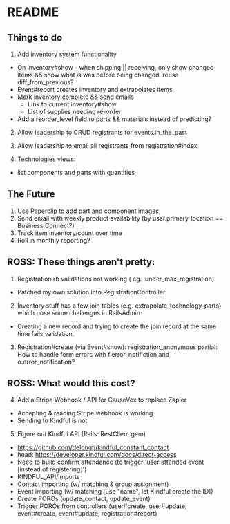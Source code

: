 # README

## Things to do
1. Add inventory system functionality
  * On inventory#show - when shipping || receiving, only show changed items && show what is was before being changed. reuse diff_from_previous?
  * Event#report creates inventory and extrapolates items
  * Mark inventory complete && send emails
    - Link to current inventory#show
    - List of supplies needing re-order
  * Add a reorder_level field to parts && materials instead of predicting?

2. Allow leadership to CRUD registrants for events.in_the_past
3. Allow leadership to email all registrants from registration#index

8. Technologies views:
  - list components and parts with quantities


## The Future
1. Use Paperclip to add part and component images
2. Send email with weekly product availability (by user.primary_location == Business Connect?)
3. Track item inventory/count over time
4. Roll in monthly reporting?


## ROSS: These things aren't pretty:
1. Registration.rb validations not working ( eg. :under_max_registration)
  * Patched my own solution into RegistrationController
2. Inventory stuff has a few join tables (e.g. extrapolate_technology_parts) which pose some challenges in RailsAdmin:
  * Creating a new record and trying to create the join record at the same time fails validation.
3. Registration#create (via Event#show): registration_anonymous partial: How to handle form errors with f.error_notifiction and o.error_notification?

## ROSS: What would this cost?
4. Add a Stripe Webhook / API for CauseVox to replace Zapier
  * Accepting & reading Stripe webhook is working
  * Sending to Kindful is not
5. Figure out Kindful API (Rails: RestClient gem)
  * https://github.com/delongtj/kindful_constant_contact
  * head: https://developer.kindful.com/docs/direct-access
  * Need to build confirm attendance (to trigger 'user attended event [instead of registering]')
  * KINDFUL_API/imports
  * Contact importing (w/ matching & group assignment)
  * Event importing (w/ matching [use "name", let Kindful create the ID])
  * Create POROs (update_contact, update_event)
  * Trigger POROs from controllers (user#create, user#update, event#create, event#update, registration#report)


